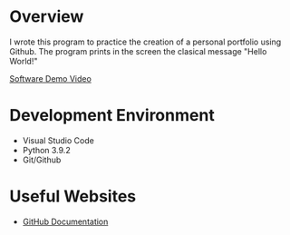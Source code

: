 # Overview

I wrote this program to practice the creation of a personal portfolio using Github. The program prints in the screen the clasical message "Hello World!"



[Software Demo Video](https://youtu.be/Pn9UEM54KcM)

# Development Environment

- Visual Studio Code
- Python 3.9.2
- Git/Github

# Useful Websites

* [GitHub Documentation](https://docs.github.com/en/get-started/quickstart)
